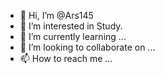 - 👋 Hi, I’m @Ars145
- 👀 I’m interested in Study.
- 🌱 I’m currently learning ...
- 💞️ I’m looking to collaborate on ...
- 📫 How to reach me ...

<!---
Ars145/Ars145 is a ✨ special ✨ repository because its `README.md` (this file) appears on your GitHub profile.
You can click the Preview link to take a look at your changes.
--->
